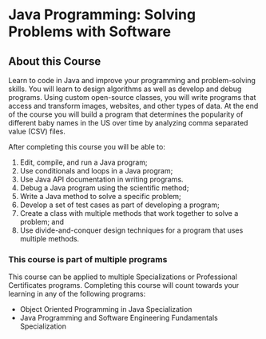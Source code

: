 # Java Programming: Solving Problems with Software

## About this Course

Learn to code in Java and improve your programming and problem-solving skills. You will learn to design algorithms as well as develop and debug programs. Using custom open-source classes, you will write programs that access and transform images, websites, and other types of data. At the end of the course you will build a program that determines the popularity of different baby names in the US over time by analyzing comma separated value (CSV) files. 

After completing this course you will be able to:
1. Edit, compile, and run a Java program;
2. Use conditionals and loops in a Java program;
3. Use Java API documentation in writing programs. 
4. Debug a Java program using the scientific method;
5. Write a Java method to solve a specific problem;
6. Develop a set of test cases as part of developing a program;
7. Create a class with multiple methods that work together to solve a problem; and
8. Use divide-and-conquer design techniques for a program that uses multiple methods.

### This course is part of multiple programs

This course can be applied to multiple Specializations or Professional Certificates programs. Completing this course will count towards your learning in any of the following programs:

 - Object Oriented Programming in Java Specialization
 - Java Programming and Software Engineering Fundamentals Specialization